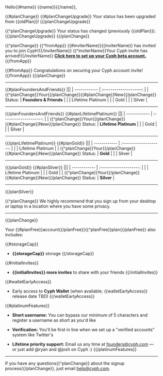 Hello{{#name}} {{name}}{{/name}},

{{#planChange}}
{{#planChangeUpgrade}}
Your status has been upgraded from {{oldPlan}}!
{{/planChangeUpgrade}}

{{^planChangeUpgrade}}
Your status has changed (previously {{oldPlan}}).
{{/planChangeUpgrade}}
{{/planChange}}


{{^planChange}}
{{^fromApp}}
{{#inviterName}}{{inviterName}} has invited you to join Cyph!{{/inviterName}}
{{^inviterName}}Your Cyph invite has arrived!{{/inviterName}}
[**Click here to set up your Cyph beta account.**]({{accountsURL}}register/{{inviteCode}})
{{/fromApp}}

{{#fromApp}}
Congratulations on securing your Cyph account invite!
{{/fromApp}}
{{/planChange}}


---

{{#planFoundersAndFriends}}
|||
| ------------ | :--------------------: |
| {{^planChange}}Your{{/planChange}}{{#planChange}}New{{/planChange}} Status: | **Founders & Friends** |
|              | Lifetime Platinum      |
|              | Gold                   |
|              | Silver                 |

---
{{/planFoundersAndFriends}}
{{#planLifetimePlatinum}}
|||
| ------------ | :--------------------: |
| {{^planChange}}Your{{/planChange}}{{#planChange}}New{{/planChange}} Status: | **Lifetime Platinum**  |
|              | Gold                   |
|              | Silver                 |

---
{{/planLifetimePlatinum}}
{{#planGold}}
|||
| ------------ | :--------------------: |
|              | Lifetime Platinum      |
| {{^planChange}}Your{{/planChange}}{{#planChange}}New{{/planChange}} Status: | **Gold**               |
|              | Silver                 |

---
{{/planGold}}
{{#planSilver}}
|||
| ------------ | :--------------------: |
|              | Lifetime Platinum      |
|              | Gold                   |
| {{^planChange}}Your{{/planChange}}{{#planChange}}New{{/planChange}} Status: | **Silver**             |

---
{{/planSilver}}

{{^planChange}}
We highly recommend that you sign up from your desktop or laptop in a location where you have
some privacy.

---
{{/planChange}}

Your {{#planFree}}account{{/planFree}}{{^planFree}}plan{{/planFree}} also includes:

{{#storageCap}}
* **{{storageCap}}** storage
{{/storageCap}}

{{#initialInvites}}
* **{{initialInvites}} more invites** to share with your friends
{{/initialInvites}}

{{#walletEarlyAccess}}
* Early access to **Cyph Wallet** (when available; {{walletEarlyAccess}} release date TBD)
{{/walletEarlyAccess}}

{{#platinumFeatures}}
* **Short username:** You can bypass our minimum of 5 characters and register a username as short
as you'd like

* **Verification:** You'll be first in line when we set up a "verified accounts" system like
Twitter's

* **Lifetime priority support:** Email us any time at founders@cyph.com — or just add
@ryan and @josh on Cyph :)
{{/platinumFeatures}}

---

If you have any questions{{^planChange}} about the signup process{{/planChange}},
just email help@cyph.com.
